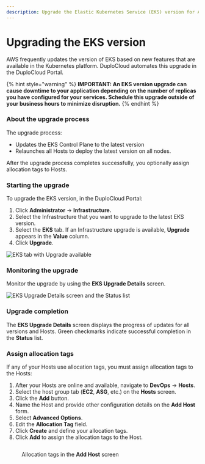 ```yaml
---
description: Upgrade the Elastic Kubernetes Service (EKS) version for AWS
---
```


# Upgrading the EKS version

AWS frequently updates the version of EKS based on new features that are available in the Kubernetes platform. DuploCloud automates this upgrade in the DuploCloud Portal.

{% hint style="warning" %}
**IMPORTANT: An EKS version upgrade can cause downtime to your application depending on the number of replicas you have configured for your services. Schedule this upgrade outside of your business hours to minimize disruption.**
{% endhint %}

### About the upgrade process

The upgrade process:

* Updates the EKS Control Plane to the latest version
* Relaunches all Hosts to deploy the latest version on all nodes.

After the upgrade process completes successfully, you optionally assign allocation tags to Hosts.

### Starting the upgrade&#x20;

To upgrade the EKS version, in the DuploCloud Portal:&#x20;

1. Click **Administrator** -> **Infrastructure.**
2. Select the Infrastructure that you want to upgrade to the latest EKS version.
3. Select the **EKS** tab. If an Infrastructure upgrade is available, **Upgrade** appears in the **Value** column.
4. Click **Upgrade**.

![EKS tab with Upgrade available](<../../../.gitbook/assets/Screen Shot 2022-07-16 at 4.54.35 PM.png>)

### Monitoring the upgrade&#x20;

Monitor the upgrade by using the **EKS Upgrade Details** screen.

![EKS Upgrade Details screen and the Status list](<../../../.gitbook/assets/Screen Shot 2022-07-16 at 4.58.59 PM.png>)

### Upgrade completion

The **EKS Upgrade Details** screen displays the progress of updates for all versions and Hosts. Green checkmarks indicate successful completion in the **Status** list.

### Assign allocation tags

If any of your Hosts use allocation tags, you must assign allocation tags to the Hosts:

1. After your Hosts are online and available, navigate to **DevOps** -> **Hosts**.
2. Select the host group tab (**EC2**, **ASG**, etc.) on the **Hosts** screen.&#x20;
3. Click the **Add** button.
4. Name the Host and provide other configuration details on the **Add Host** form.
5. Select **Advanced Options**.
6. Edit the **Allocation Tag** field.&#x20;
7. Click **Create** and define your allocation tags.
8. Click **Add** to assign the allocation tags to the Host.

<figure><img src="../../../.gitbook/assets/Hosts_Tags_AWS.png" alt=""><figcaption><p>Allocation tags in the <strong>Add Host</strong> screen</p></figcaption></figure>

&#x20;                                    &#x20;
